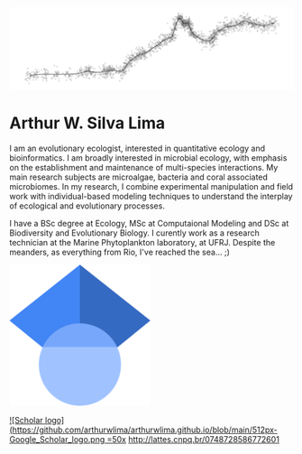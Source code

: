 <img src="DoisIrmaos.png" alt="hi" class="inline"/>

# Arthur W. Silva Lima

I am an evolutionary ecologist, interested in quantitative ecology and bioinformatics. I am broadly interested in microbial ecology, with emphasis on the establishment and maintenance of multi-species interactions. My main research subjects are microalgae, bacteria and coral associated microbiomes. In my research, I combine experimental manipulation
and field work with individual-based modeling techniques to understand the interplay of ecological and evolutionary processes.

I have a BSc degree at Ecology, MSc at Computaional Modeling and DSc at Biodiversity and Evolutionary Biology. I curently work as a research technician at the Marine Phytoplankton laboratory, at UFRJ. Despite the meanders, as everything from Rio, I've reached the sea... ;)

[<img src="https://github.com/arthurwlima/arthurwlima.github.io/blob/main/512px-Google_Scholar_logo.png" width="250"/>](https://scholar.google.com/citations?user=IRempwYAAAAJ&hl=pt-BR)

[![Scholar logo](https://github.com/arthurwlima/arthurwlima.github.io/blob/main/512px-Google_Scholar_logo.png =50x](https://scholar.google.com/citations?user=IRempwYAAAAJ&hl=pt-BR)
http://lattes.cnpq.br/0748728586772601
